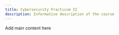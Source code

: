 ```yaml
---
title: Cybersecurity Practicum II
description: Informative description of the course
---
```


Add main content here